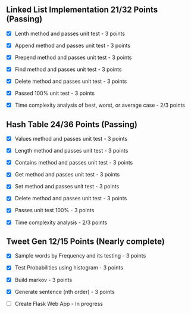 ## Linked List Implementation 21/32 Points (Passing)

* [x] Lenth method and passes unit test - 3 points

* [x] Append method and passes unit test - 3 points

* [x] Prepend method and passes unit test - 3 points

* [x] Find method and passes unit test - 3 points

* [x] Delete method and passes unit test - 3 points

* [x] Passed 100% unit test - 3 points

* [x] Time complexity analysis of best, worst, or average case - 2/3 points

## Hash Table 24/36 Points (Passing)

* [x] Values method and passes unit test - 3 points

* [x] Length method and passes unit test - 3 points

* [x] Contains method and passes unit test - 3 points

* [x] Get method and passes unit test - 3 points

* [x] Set method and passes unit test - 3 points

* [x] Delete method and passes unit test - 3 points

* [x] Passes unit test 100% - 3 points

* [x] Time complexity analysis - 2/3 points

## Tweet Gen 12/15 Points (Nearly complete)

* [x] Sample words by Frequency and its testing - 3 points

* [x] Test Probabilities using histogram - 3 points

* [x] Build markov - 3 points

* [x] Generate sentence (nth order) - 3 points

* [ ] Create Flask Web App - In progress